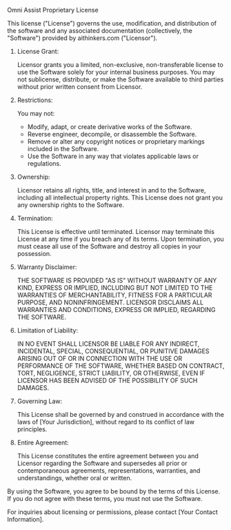 Omni Assist Proprietary License

This license ("License") governs the use, modification, and distribution of the software and any associated documentation (collectively, the "Software") provided by aithinkers.com ("Licensor").

1. License Grant:

   Licensor grants you a limited, non-exclusive, non-transferable license to use the Software solely for your internal business purposes. You may not sublicense, distribute, or make the Software available to third parties without prior written consent from Licensor.

2. Restrictions:

   You may not:
   - Modify, adapt, or create derivative works of the Software.
   - Reverse engineer, decompile, or disassemble the Software.
   - Remove or alter any copyright notices or proprietary markings included in the Software.
   - Use the Software in any way that violates applicable laws or regulations.

3. Ownership:

   Licensor retains all rights, title, and interest in and to the Software, including all intellectual property rights. This License does not grant you any ownership rights to the Software.

4. Termination:

   This License is effective until terminated. Licensor may terminate this License at any time if you breach any of its terms. Upon termination, you must cease all use of the Software and destroy all copies in your possession.

5. Warranty Disclaimer:

   THE SOFTWARE IS PROVIDED "AS IS" WITHOUT WARRANTY OF ANY KIND, EXPRESS OR IMPLIED, INCLUDING BUT NOT LIMITED TO THE WARRANTIES OF MERCHANTABILITY, FITNESS FOR A PARTICULAR PURPOSE, AND NONINFRINGEMENT. LICENSOR DISCLAIMS ALL WARRANTIES AND CONDITIONS, EXPRESS OR IMPLIED, REGARDING THE SOFTWARE.

6. Limitation of Liability:

   IN NO EVENT SHALL LICENSOR BE LIABLE FOR ANY INDIRECT, INCIDENTAL, SPECIAL, CONSEQUENTIAL, OR PUNITIVE DAMAGES ARISING OUT OF OR IN CONNECTION WITH THE USE OR PERFORMANCE OF THE SOFTWARE, WHETHER BASED ON CONTRACT, TORT, NEGLIGENCE, STRICT LIABILITY, OR OTHERWISE, EVEN IF LICENSOR HAS BEEN ADVISED OF THE POSSIBILITY OF SUCH DAMAGES.

7. Governing Law:

   This License shall be governed by and construed in accordance with the laws of [Your Jurisdiction], without regard to its conflict of law principles.

8. Entire Agreement:

   This License constitutes the entire agreement between you and Licensor regarding the Software and supersedes all prior or contemporaneous agreements, representations, warranties, and understandings, whether oral or written.

By using the Software, you agree to be bound by the terms of this License. If you do not agree with these terms, you must not use the Software.

For inquiries about licensing or permissions, please contact [Your Contact Information].
